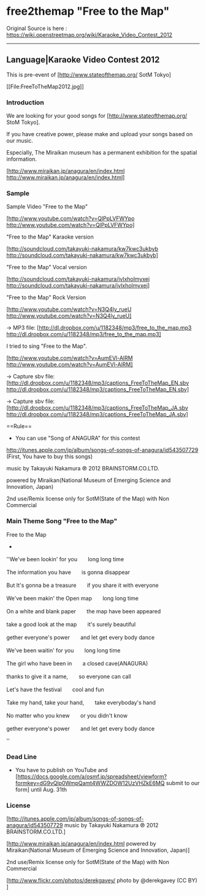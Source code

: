 # free2themap "Free to the Map"

Original Source is here :
https://wiki.openstreetmap.org/wiki/Karaoke_Video_Contest_2012

---

## Language|Karaoke Video Contest 2012

This is pre-event of [http://www.stateofthemap.org/ SotM Tokyo]

[[File:FreeToTheMap2012.jpg]]



### Introduction

We are looking for your good songs for [http://www.stateofthemap.org/ StoM Tokyo].

If you have creative power, please make and upload your songs based on our music.

Especially, The Miraikan museum has a permanent exhibition for the spatial information.

[http://www.miraikan.jp/anagura/en/index.html http://www.miraikan.jp/anagura/en/index.html]



### Sample

Sample Video "Free to the Map"

[http://www.youtube.com/watch?v=QlPpLVFWYpo http://www.youtube.com/watch?v=QlPpLVFWYpo]


"Free to the Map" Karaoke version

[http://soundcloud.com/takayuki-nakamura/kw7kwc3ukbyb http://soundcloud.com/takayuki-nakamura/kw7kwc3ukbyb]


"Free to the Map" Vocal version

[http://soundcloud.com/takayuki-nakamura/jvlxholmyxej http://soundcloud.com/takayuki-nakamura/jvlxholmyxej]



"Free to the Map" Rock Version

[http://www.youtube.com/watch?v=N3Q4ly_rueU http://www.youtube.com/watch?v=N3Q4ly_rueU]

-> MP3 file: [http://dl.dropbox.com/u/1182348/mp3/free_to_the_map.mp3 http://dl.dropbox.com/u/1182348/mp3/free_to_the_map.mp3]


I tried to sing "Free to the Map".

[http://www.youtube.com/watch?v=AumEVl-AlRM http://www.youtube.com/watch?v=AumEVl-AlRM]


-> Capture sbv file: [http://dl.dropbox.com/u/1182348/mp3/captions_FreeToTheMap_EN.sbv http://dl.dropbox.com/u/1182348/mp3/captions_FreeToTheMap_EN.sbv]


-> Capture sbv file: [http://dl.dropbox.com/u/1182348/mp3/captions_FreeToTheMap_JA.sbv http://dl.dropbox.com/u/1182348/mp3/captions_FreeToTheMap_JA.sbv]

==Rule==
* You can use "Song of ANAGURA" for this contest

http://itunes.apple.com/jp/album/songs-of-songs-of-anagura/id543507729
(First, You have to buy this songs)


music by Takayuki Nakamura ℗ 2012 BRAINSTORM.CO.LTD.

powered by Miraikan(National Museum of Emerging Science and Innovation, Japan)

2nd use/Remix license only for SotM(State of the Map) with Non Commercial



### Main Theme Song "Free to the Map" 

Free to the Map

-

''We've been lookin' for you　　long long time

The information you have　　is gonna disappear

But It's gonna be a treasure　　if you share it with everyone

We've been makin' the Open map　　long long time

On a white and blank paper　　the map have been appeared 

take a good look at the map　　it's surely beautiful

gether everyone's power　　and let get every body dance


We've been waitin' for you　　long long time

The girl who have been in　　a closed cave(ANAGURA)

thanks to give it a name,　　so everyone can call

Let's have the festival　　cool and fun

Take my hand, take your hand,　　take everyboday's hand

No matter who you knew　　or you didn't know

gether everyone's power　　and let get every body dance

''

### Dead Line

* You have to publish on YouTube and [https://docs.google.com/a/osmf.jp/spreadsheet/viewform?formkey=dG9vQlp0WmpQamt4WWZDOW12UzVHZkE6MQ submit to our form] until Aug. 31th

### License

[http://itunes.apple.com/jp/album/songs-of-songs-of-anagura/id543507729 music by Takayuki Nakamura ℗ 2012 BRAINSTORM.CO.LTD.]

[http://www.miraikan.jp/anagura/en/index.html powered by Miraikan(National Museum of Emerging Science and Innovation, Japan)]

2nd use/Remix license only for SotM(State of the Map) with Non Commercial

[http://www.flickr.com/photos/derekgavey/ photo by @derekgavey (CC BY)  ]
